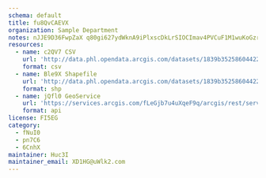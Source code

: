 ```yaml
---
schema: default
title: fu8QvCAEVX 
organization: Sample Department 
notes: nJJE9D36FwpZaX q80gi627ydWknA9iPlxscDkLrSIOCImav4PVCuF1M1wuKoGzrjLd3pcMYgj2Whs0bfz5HxQTQOml5efReyS R 
resources:
  - name: c2QV7 CSV
    url: 'http://data.phl.opendata.arcgis.com/datasets/1839b35258604422b0b520cbb668df0d_0.csv'
    format: csv
  - name: Ble9X Shapefile
    url: 'http://data.phl.opendata.arcgis.com/datasets/1839b35258604422b0b520cbb668df0d_0.zip'
    format: shp
  - name: jQfl0 GeoService
    url: 'https://services.arcgis.com/fLeGjb7u4uXqeF9q/arcgis/rest/services/Air_Monitoring_Stations/FeatureServer/0/query'
    format: api
license: FI5EG 
category:
  - fNuI0 
  - pn7C6 
  - 6CnhX 
maintainer: Huc3I  
maintainer_email: XD1HG@uWlk2.com
---
```

